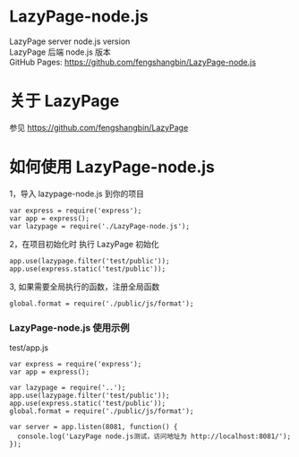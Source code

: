 # LazyPage-node.js

LazyPage server node.js version  
LazyPage 后端 node.js 版本  
GitHub Pages: https://github.com/fengshangbin/LazyPage-node.js

# 关于 LazyPage

参见 https://github.com/fengshangbin/LazyPage

# 如何使用 LazyPage-node.js

1，导入 lazypage-node.js 到你的项目

```
var express = require('express');
var app = express();
var lazypage = require('./LazyPage-node.js');
```

2，在项目初始化时 执行 LazyPage 初始化

```
app.use(lazypage.filter('test/public'));
app.use(express.static('test/public'));
```

3, 如果需要全局执行的函数，注册全局函数

```
global.format = require('./public/js/format');
```

### LazyPage-node.js 使用示例

test/app.js

```
var express = require('express');
var app = express();

var lazypage = require('..');
app.use(lazypage.filter('test/public'));
app.use(express.static('test/public'));
global.format = require('./public/js/format');

var server = app.listen(8081, function() {
  console.log('LazyPage node.js测试，访问地址为 http://localhost:8081/');
});
```
